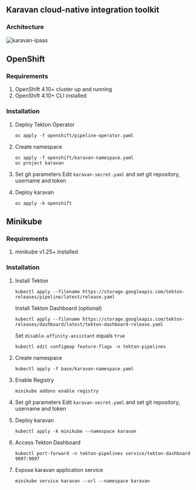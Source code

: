 ## Karavan cloud-native integration toolkit

### Architecture
![karavan-ipaas](../images/karavan-ipaas.png)

## OpenShift
### Requirements
1. OpenShift 4.10+ cluster up and running
2. OpenShift 4.10+ CLI installed

### Installation
1. Deploy Tekton Operator
    ```
    oc apply -f openshift/pipeline-operator.yaml
    ```
2. Create namespace
    ```
    oc apply -f openshift/karavan-namespace.yaml
    oc project karavan
    ```

3. Set git parameters
    Edit `karavan-secret.yaml` and set git repository, username and token

4. Deploy karavan
    ```
    oc apply -k openshift
    ```


## Minikube
### Requirements
1. minikube v1.25+ installed

### Installation
1. Install Tekton
    ```
    kubectl apply --filename https://storage.googleapis.com/tekton-releases/pipeline/latest/release.yaml
    ```
    Install Tekton Dashboard (optional)
    ```
    kubectl apply --filename https://storage.googleapis.com/tekton-releases/dashboard/latest/tekton-dashboard-release.yaml
    ```
    Set `disable-affinity-assistant` equals `true`
    ```
    kubectl edit configmap feature-flags -n tekton-pipelines
    ```
2. Create namespace
    ```
    kubectl apply -f base/karavan-namespace.yaml
    ```
3. Enable Registry
    ```
    minikube addons enable registry
    ```
3. Set git parameters
    Edit `karavan-secret.yaml` and set git repository, username and token

4. Deploy karavan
    ```
    kubectl apply -k minikube --namespace karavan
    ```
5. Access Tekton Dashboard 
    ```
    kubectl port-forward -n tekton-pipelines service/tekton-dashboard 9097:9097
    ```
6. Expose karavan application service
    ```
    minikube service karavan --url --namespace karavan
    ```